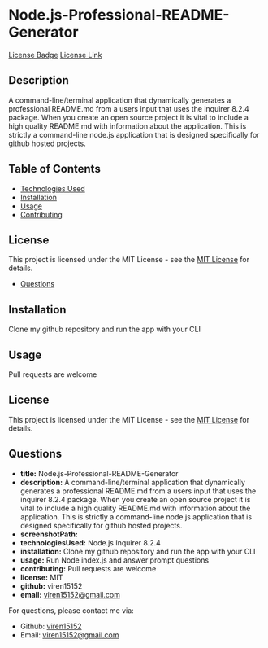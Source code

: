 # Node.js-Professional-README-Generator

[License Badge](https://img.shields.io/badge/License-MIT-yellow.svg)
[License Link](https://opensource.org/licenses/MIT)

## Description 

A command-line/terminal application that dynamically generates a professional README.md from a users input that uses the inquirer 8.2.4 package. When you create an open source project it is vital to include a high quality README.md with information about the application. This is strictly a command-line node.js application that is designed specifically for github hosted projects.      

## Table of Contents 

- [Technologies Used](#technologies-used)
- [Installation](#installation)
- [Usage](#usage)
- [Contributing](#contributing)
## License

This project is licensed under the MIT License - see the [MIT License](https://opensource.org/licenses/MIT) for details.
* [Questions](#questions)

## Installation 

Clone my github repository and run the app with your CLI

## Usage 

Pull requests are welcome 

## License

This project is licensed under the MIT License - see the [MIT License](https://opensource.org/licenses/MIT) for details.

## Questions

* **title:** Node.js-Professional-README-Generator
* **description:** A command-line/terminal application that dynamically generates a professional README.md from a users input that uses the inquirer 8.2.4 package. When you create an open source project it is vital to include a high quality README.md with information about the application. This is strictly a command-line node.js application that is designed specifically for github hosted projects.      
* **screenshotPath:** 
* **technologiesUsed:** Node.js Inquirer 8.2.4
* **installation:** Clone my github repository and run the app with your CLI
* **usage:** Run Node index.js and answer prompt questions 
* **contributing:** Pull requests are welcome 
* **license:** MIT
* **github:** viren15152
* **email:** viren15152@gmail.com

For questions, please contact me via:

- Github: [viren15152](https://github.com/viren15152)
- Email: viren15152@gmail.com
